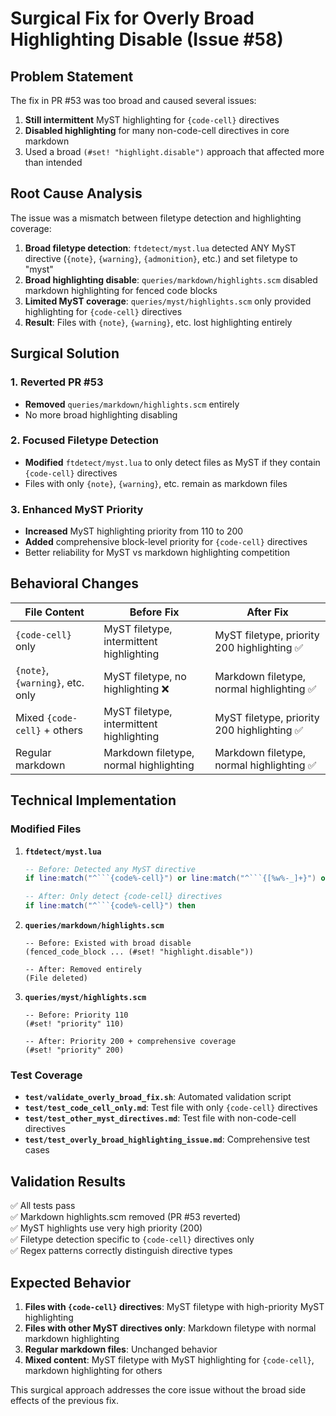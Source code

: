 # Surgical Fix for Overly Broad Highlighting Disable (Issue #58)

## Problem Statement

The fix in PR #53 was too broad and caused several issues:
1. **Still intermittent** MyST highlighting for `{code-cell}` directives  
2. **Disabled highlighting** for many non-code-cell directives in core markdown
3. Used a broad `(#set! "highlight.disable")` approach that affected more than intended

## Root Cause Analysis

The issue was a mismatch between filetype detection and highlighting coverage:

1. **Broad filetype detection**: `ftdetect/myst.lua` detected ANY MyST directive (`{note}`, `{warning}`, `{admonition}`, etc.) and set filetype to "myst"
2. **Broad highlighting disable**: `queries/markdown/highlights.scm` disabled markdown highlighting for fenced code blocks  
3. **Limited MyST coverage**: `queries/myst/highlights.scm` only provided highlighting for `{code-cell}` directives
4. **Result**: Files with `{note}`, `{warning}`, etc. lost highlighting entirely

## Surgical Solution

### 1. Reverted PR #53
- **Removed** `queries/markdown/highlights.scm` entirely
- No more broad highlighting disabling

### 2. Focused Filetype Detection  
- **Modified** `ftdetect/myst.lua` to only detect files as MyST if they contain `{code-cell}` directives
- Files with only `{note}`, `{warning}`, etc. remain as markdown files

### 3. Enhanced MyST Priority
- **Increased** MyST highlighting priority from 110 to 200
- **Added** comprehensive block-level priority for `{code-cell}` directives
- Better reliability for MyST vs markdown highlighting competition

## Behavioral Changes

| File Content | Before Fix | After Fix |
|--------------|------------|-----------|
| `{code-cell}` only | MyST filetype, intermittent highlighting | MyST filetype, priority 200 highlighting ✅ |
| `{note}`, `{warning}`, etc. only | MyST filetype, no highlighting ❌ | Markdown filetype, normal highlighting ✅ |
| Mixed `{code-cell}` + others | MyST filetype, intermittent highlighting | MyST filetype, priority 200 highlighting ✅ |
| Regular markdown | Markdown filetype, normal highlighting | Markdown filetype, normal highlighting ✅ |

## Technical Implementation

### Modified Files

1. **`ftdetect/myst.lua`**
   ```lua
   -- Before: Detected any MyST directive
   if line:match("^```{code%-cell}") or line:match("^```{[%w%-_]+}") or line:match("^{[%w%-_]+}") then
   
   -- After: Only detect {code-cell} directives  
   if line:match("^```{code%-cell}") then
   ```

2. **`queries/markdown/highlights.scm`**
   ```
   -- Before: Existed with broad disable
   (fenced_code_block ... (#set! "highlight.disable"))
   
   -- After: Removed entirely
   (File deleted)
   ```

3. **`queries/myst/highlights.scm`**
   ```tree-sitter
   -- Before: Priority 110
   (#set! "priority" 110)
   
   -- After: Priority 200 + comprehensive coverage
   (#set! "priority" 200)
   ```

### Test Coverage

- **`test/validate_overly_broad_fix.sh`**: Automated validation script
- **`test/test_code_cell_only.md`**: Test file with only `{code-cell}` directives
- **`test/test_other_myst_directives.md`**: Test file with non-code-cell directives
- **`test/test_overly_broad_highlighting_issue.md`**: Comprehensive test cases

## Validation Results

✅ All tests pass  
✅ Markdown highlights.scm removed (PR #53 reverted)  
✅ MyST highlights use very high priority (200)  
✅ Filetype detection specific to `{code-cell}` directives only  
✅ Regex patterns correctly distinguish directive types  

## Expected Behavior

1. **Files with `{code-cell}` directives**: MyST filetype with high-priority MyST highlighting
2. **Files with other MyST directives only**: Markdown filetype with normal markdown highlighting  
3. **Regular markdown files**: Unchanged behavior
4. **Mixed content**: MyST filetype with MyST highlighting for `{code-cell}`, markdown highlighting for others

This surgical approach addresses the core issue without the broad side effects of the previous fix.